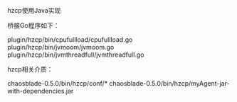 hzcp使用Java实现

桥接Go程序如下：

plugin/hzcp/bin/cpufullload/cpufullload.go
plugin/hzcp/bin/jvmoom/jvmoom.go
plugin/hzcp/bin/jvmthreadfull/jvmthreadfull.go

hzcp相关介质：

chaosblade-0.5.0/bin/hzcp/conf/*
chaosblade-0.5.0/bin/hzcp/myAgent-jar-with-dependencies.jar
